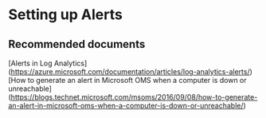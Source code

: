 
<properties
    pageTitle="How to setup alerts"
    description="Troubleshooting of issues with Setting up Alerts"
    service="microsoft.operationalinsights"
    resource="workspaces"
    authors="adoylemsft"
    displayorder="6"
    selfHelpType="resource"
    supportTopicIds=""
    resourceTags=""
    productPesIds=""
    cloudEnvironments="public, Blackforest, Fairfax"
	articleId="eb4c9980-c265-4173-b999-3673174cebf3"
/>

# Setting up Alerts

## **Recommended documents**
[Alerts in Log Analytics]
(https://azure.microsoft.com/documentation/articles/log-analytics-alerts/) <br>
[How to generate an alert in Microsoft OMS when a computer is down or unreachable]
(https://blogs.technet.microsoft.com/msoms/2016/09/08/how-to-generate-an-alert-in-microsoft-oms-when-a-computer-is-down-or-unreachable/)